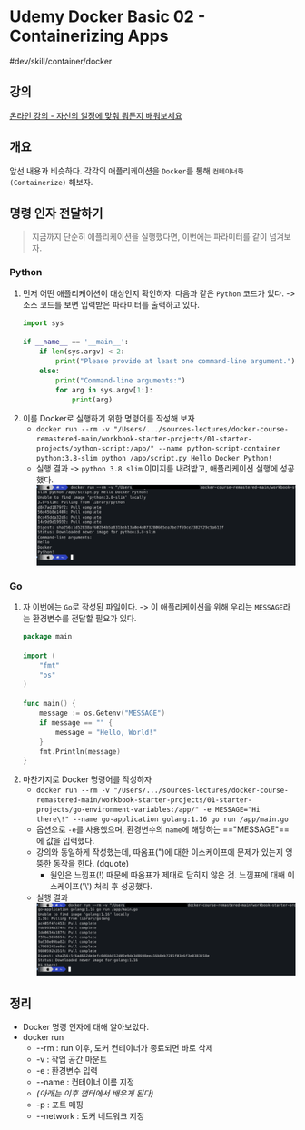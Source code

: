 # Udemy Docker Basic 02 - Containerizing Apps

#dev/skill/container/docker 

## 강의
[온라인 강의 - 자신의 일정에 맞춰 뭐든지 배워보세요](https://www.udemy.com/course/docker-training-learn-docker-from-zero-to-cloud/learn/lecture/43367418#overview)

## 개요
앞선 내용과 비슷하다. 각각의 애플리케이션을 `Docker`를 통해 `컨테이너화(Containerize)` 해보자.

## 명령 인자 전달하기
> 지금까지 단순히 애플리케이션을 실행했다면, 이번에는 파라미터를 같이 넘겨보자.

### Python
1. 먼저 어떤 애플리케이션이 대상인지 확인하자. 다음과 같은 `Python` 코드가 있다.
   -> 소스 코드를 보면 입력받은 파라미터를 출력하고 있다.
   ```python
   import sys
   
   if __name__ == '__main__':
       if len(sys.argv) < 2:
           print("Please provide at least one command-line argument.")
       else:
           print("Command-line arguments:")
           for arg in sys.argv[1:]:
               print(arg)
   
   ```
2. 이를 Docker로 실행하기 위한 명령어를 작성해 보자
   - `docker run --rm -v "/Users/.../sources-lectures/docker-course-remastered-main/workbook-starter-projects/01-starter-projects/python-script:/app/" --name python-script-container python:3.8-slim python /app/script.py Hello Docker Python!`
   - 실행 결과 -> `python 3.8 slim` 이미지를 내려받고, 애플리케이션 실행에 성공했다.
     ![](Docker%20Basic%2002%20-%20Containerizing%20Apps/image.png)

### Go
1. 자 이번에는 `Go`로 작성된 파일이다. 
   -> 이 애플리케이션을 위해 우리는 `MESSAGE`라는 환경변수를 전달할 필요가 있다.
   ```go
   package main
   
   import (
       "fmt"
       "os"
   )
   
   func main() {
       message := os.Getenv("MESSAGE")
       if message == "" {
           message = "Hello, World!"
       }
       fmt.Println(message)
   }
   ```
2. 마찬가지로 Docker 명령어를 작성하자
   - `docker run --rm -v "/Users/.../sources-lectures/docker-course-remastered-main/workbook-starter-projects/01-starter-projects/go-environment-variables:/app/" -e MESSAGE="Hi there\!" --name go-application golang:1.16 go run /app/main.go`
   - 옵션으로 `-e`를 사용했으며, 환경변수의 `name`에 해당하는 =="MESSAGE"==에 값을 입력했다.
   - 강의와 동일하게 작성했는데, 따옴표(")에 대한 이스케이프에 문제가 있는지 엉뚱한 동작을 한다. (dquote) 
     - 원인은 느낌표(!) 때문에 따옴표가 제대로 닫히지 않은 것. 느낌표에 대해 이스케이프('\\') 처리 후 성공했다.
   - 실행 결과
     ![](Docker%20Basic%2002%20-%20Containerizing%20Apps/image%202.png)

## 정리
- Docker 명령 인자에 대해 알아보았다.
- docker run
  - --rm : run 이후, 도커 컨테이너가 종료되면 바로 삭제
  - -v : 작업 공간 마운트
  - -e : 환경변수 입력
  - --name : 컨테이너 이름 지정
  - *(아래는 이후 챕터에서 배우게 된다)*
  - -p : 포트 매핑
  - --network : 도커 네트워크 지정
